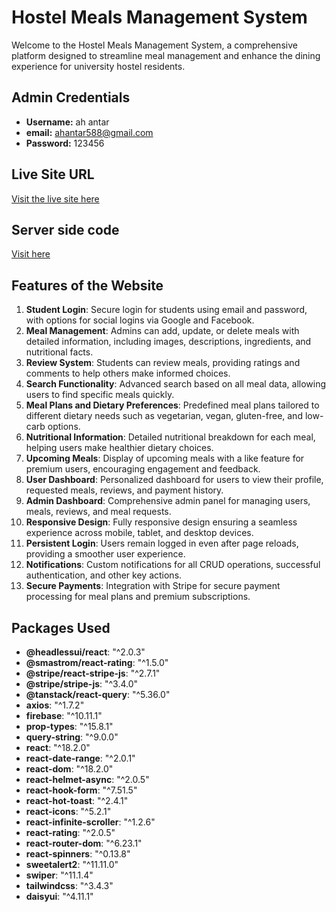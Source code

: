 # Hostel Meals Management System

Welcome to the Hostel Meals Management System, a comprehensive platform designed to streamline meal management and enhance the dining experience for university hostel residents.

## Admin Credentials
- **Username:** ah antar
- **email:** ahantar588@gmail.com
- **Password:** 123456

## Live Site URL
[Visit the live site here](https://hostelmealsmanagement.web.app/)
## Server side code
[Visit  here](https://github.com/AmirHossain58/hostel-meal-management-system-server/tree/main)

## Features of the Website

1. **Student Login**: Secure login for students using email and password, with options for social logins via Google and Facebook.
2. **Meal Management**: Admins can add, update, or delete meals with detailed information, including images, descriptions, ingredients, and nutritional facts.
3. **Review System**: Students can review meals, providing ratings and comments to help others make informed choices.
4. **Search Functionality**: Advanced search based on all meal data, allowing users to find specific meals quickly.
5. **Meal Plans and Dietary Preferences**: Predefined meal plans tailored to different dietary needs such as vegetarian, vegan, gluten-free, and low-carb options.
6. **Nutritional Information**: Detailed nutritional breakdown for each meal, helping users make healthier dietary choices.
7. **Upcoming Meals**: Display of upcoming meals with a like feature for premium users, encouraging engagement and feedback.
8. **User Dashboard**: Personalized dashboard for users to view their profile, requested meals, reviews, and payment history.
9. **Admin Dashboard**: Comprehensive admin panel for managing users, meals, reviews, and meal requests.
10. **Responsive Design**: Fully responsive design ensuring a seamless experience across mobile, tablet, and desktop devices.
11. **Persistent Login**: Users remain logged in even after page reloads, providing a smoother user experience.
12. **Notifications**: Custom notifications for all CRUD operations, successful authentication, and other key actions.
13. **Secure Payments**: Integration with Stripe for secure payment processing for meal plans and premium subscriptions.

## Packages Used
- **@headlessui/react**: "^2.0.3"
- **@smastrom/react-rating**: "^1.5.0"
- **@stripe/react-stripe-js**: "^2.7.1"
- **@stripe/stripe-js**: "^3.4.0"
- **@tanstack/react-query**: "^5.36.0"
- **axios**: "^1.7.2"
- **firebase**: "^10.11.1"
- **prop-types**: "^15.8.1"
- **query-string**: "^9.0.0"
- **react**: "^18.2.0"
- **react-date-range**: "^2.0.1"
- **react-dom**: "^18.2.0"
- **react-helmet-async**: "^2.0.5"
- **react-hook-form**: "^7.51.5"
- **react-hot-toast**: "^2.4.1"
- **react-icons**: "^5.2.1"
- **react-infinite-scroller**: "^1.2.6"
- **react-rating**: "^2.0.5"
- **react-router-dom**: "^6.23.1"
- **react-spinners**: "^0.13.8"
- **sweetalert2**: "^11.11.0"
- **swiper**: "^11.1.4"
- **tailwindcss**: "^3.4.3"
- **daisyui**: "^4.11.1"


